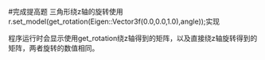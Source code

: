 #完成提高题
三角形绕z轴的旋转使用r.set_model(get_rotation(Eigen::Vector3f(0.0,0.0,1.0),angle));实现

程序运行时会显示使用get_rotation绕z轴得到的矩阵，以及直接绕z轴旋转得到的矩阵，两者旋转的数值相同。